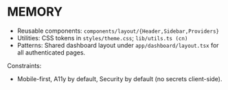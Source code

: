 # MEMORY

- Reusable components: `components/layout/{Header,Sidebar,Providers}`
- Utilities: CSS tokens in `styles/theme.css`; `lib/utils.ts (cn)`
- Patterns: Shared dashboard layout under `app/dashboard/layout.tsx` for all authenticated pages.

Constraints:
- Mobile-first, A11y by default, Security by default (no secrets client-side).
